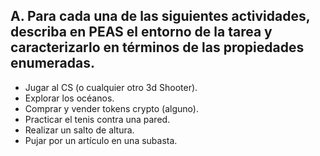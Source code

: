 ## A. Para cada una de las siguientes actividades, describa en PEAS el entorno de la tarea y caracterizarlo en términos de las propiedades enumeradas.

- Jugar al CS (o cualquier otro 3d Shooter).
- Explorar los océanos.
- Comprar y vender tokens crypto (alguno).
- Practicar el tenis contra una pared.
- Realizar un salto de altura.
- Pujar por un artículo en una subasta.